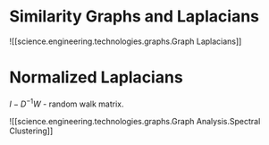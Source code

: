 
# Similarity Graphs and Laplacians


![[science.engineering.technologies.graphs.Graph Laplacians]]

# Normalized Laplacians

$I-D^{-1}W$ - random walk matrix.


![[science.engineering.technologies.graphs.Graph Analysis.Spectral Clustering]]